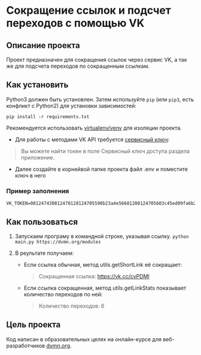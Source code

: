 # Сокращение ссылок и подсчет переходов с помощью VK

## Описание проекта
Проект предназначен для сокращения ссылок через сервис VK, а так же для подсчета переходов по сокращенным ссылкам.

## Как установить
Python3 должен быть установлен. Затем используйте `pip` (или `pip3`, есть конфликт с Python2) для установки зависимостей:

```pip install -r requirements.txt```

Рекомендуется использовать [virtualenv/venv](https://docs.python.org/3/library/venv.html) для изоляции проекта.

* Для работы с методами VK API требуется [сервисный ключ](https://id.vk.com/about/business/go/docs/ru/vkid/latest/vk-id/connection/tokens/service-token):
>Вы можете найти токен в поле Cервисный ключ доступа раздела приложение.
* Далее создайте в корнейвой папке проекта файл .env и поместите ключ в него
### Пример заполнения
```
VK_TOKEN=081247430812470128124705590b23a4e56681208124705603c45ed09fa6b288f0efc4a
```
## Как пользоваться
1. Запускаем програму в командной строке, указывая ссылку.
```python main.py https://dvmn.org/modules```

2. В реультате получаем:
    * Если ссылка обычная, метод utils.getShortLink её сокращает:
      >Сокращенная ссылка: https://vk.cc/cvPDMl

    * Если ссылка сокращенная, метод utils.getLinkStats показывает количество переходов по ней:
      >Количество переходов: 6

## Цель проекта
Код написан в образовательных целях на онлайн-курсе для веб-разработчиков [dvmn.org](https://dvmn.org).
